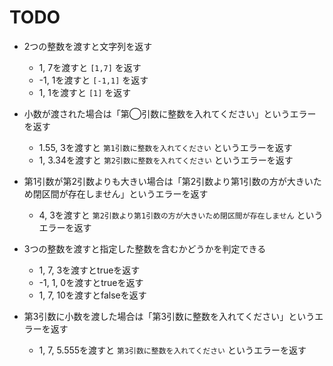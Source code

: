 # TODO

- 2つの整数を渡すと文字列を返す
  - 1, 7を渡すと `[1,7]` を返す
  - -1, 1を渡すと `[-1,1]` を返す
  - 1, 1を渡すと `[1]` を返す
- 小数が渡された場合は「第◯引数に整数を入れてください」というエラーを返す
  - 1.55, 3を渡すと `第1引数に整数を入れてください` というエラーを返す
  - 1, 3.34を渡すと `第2引数に整数を入れてください` というエラーを返す
- 第1引数が第2引数よりも大きい場合は「第2引数より第1引数の方が大きいため閉区間が存在しません」というエラーを返す
  - 4, 3を渡すと `第2引数より第1引数の方が大きいため閉区間が存在しません` というエラーを返す

- 3つの整数を渡すと指定した整数を含むかどうかを判定できる
  - 1, 7, 3を渡すとtrueを返す
  - -1, 1, 0を渡すとtrueを返す
  - 1, 7, 10を渡すとfalseを返す
- 第3引数に小数を渡した場合は「第3引数に整数を入れてください」というエラーを返す
  - 1, 7, 5.555を渡すと `第3引数に整数を入れてください` というエラーを返す
  